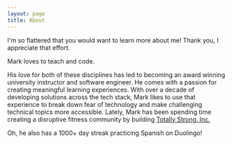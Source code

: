 ```yaml
---
layout: page
title: About
---
```


<p class="message">
  I'm so flattered that you would want to learn more about me! Thank you, I appreciate that effort.
</p>



Mark loves to teach and code.

His love for both of these disciplines has led to becoming an award winning university instructor and software engineer. He comes with a passion for creating meaningful learning experiences. With over a decade of developing solutions across the tech stack, Mark likes to use that experience to break down fear of technology and make challenging technical topics more accessible. Lately, Mark has been spending time creating a disruptive fitness community by building [Totally Strong, Inc.](https://totallystrong.app)

Oh, he also has a 1000+ day streak practicing Spanish on Duolingo!